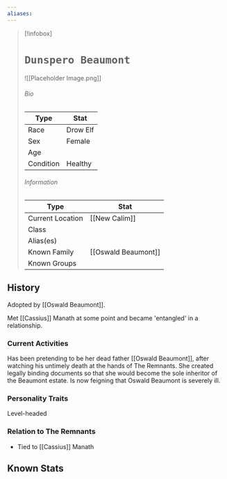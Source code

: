 ```yaml
---
aliases: 
---
```




> [!infobox]
> # `Dunspero Beaumont` 
> ![[Placeholder Image.png]]
> ###### Bio
> Type |  Stat |
> ---|---|
> Race | Drow Elf | 
> Sex | Female | 
> Age |  |
> Condition | Healthy |
> ######  Information
> Type |  Stat |
> ---|---|
> Current Location | [[New Calim]] |
> Class |  |
> Alias(es) |  |
> Known Family | [[Oswald Beaumont]] |
> Known Groups |  |
 
## History
Adopted by [[Oswald Beaumont]]. 

Met [[Cassius]] Manath at some point and became 'entangled' in a relationship.

### Current Activities
Has been pretending to be her dead father [[Oswald Beaumont]], after watching his untimely death at the hands of The Remnants. She created legally binding documents so that she would become the sole inheritor of the Beaumont estate. Is now feigning that Oswald Beaumont is severely ill.

### Personality Traits
Level-headed

### Relation to The Remnants 
- Tied to [[Cassius]] Manath 

## Known Stats
